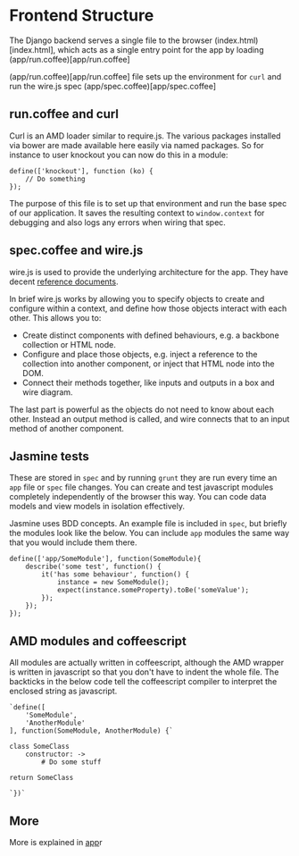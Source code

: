 Frontend Structure
==================

The Django backend serves a single file to the browser (index.html)[index.html], which acts as a single entry point for the app by loading (app/run.coffee)[app/run.coffee]

(app/run.coffee)[app/run.coffee] file sets up the environment for `curl` and run the wire.js spec (app/spec.coffee)[app/spec.coffee]

run.coffee and curl
-------------------

Curl is an AMD loader similar to require.js. The various packages installed via bower are made available here easily via named packages. So for instance to user knockout you can now do this in a module:

    define(['knockout'], function (ko) {
        // Do something
    });

The purpose of this file is to set up that environment and run the base spec of our application. It saves the resulting context to `window.context` for debugging and also logs any errors when wiring that spec.

spec.coffee and wire.js
-----------------------

wire.js is used to provide the underlying architecture for the app. They have decent [reference documents](https://github.com/cujojs/wire/blob/master/docs/README.md).

In brief wire.js works by allowing you to specify objects to create and configure within a context, and define how those objects interact with each other. This allows you to:

* Create distinct components with defined behaviours, e.g. a backbone collection or HTML node.
* Configure and place those objects, e.g. inject a reference to the collection into another component, or inject that HTML node into the DOM.
* Connect their methods together, like inputs and outputs in a box and wire diagram.

The last part is powerful as the objects do not need to know about each other. Instead an output method is called, and wire connects that to an input method of another component.

Jasmine tests
-------------

These are stored in `spec` and by running `grunt` they are run every time an `app` file or `spec` file changes. You can create and test javascript modules completely independently of the browser this way. You can code data models and view models in isolation effectively.

Jasmine uses BDD concepts. An example file is included in `spec`, but briefly the modules look like the below. You can include `app` modules the same way that you would include them there.

    define(['app/SomeModule'], function(SomeModule){
        describe('some test', function() {
            it('has some behaviour', function() {
                instance = new SomeModule();
                expect(instance.someProperty).toBe('someValue');
            });
        });
    });


AMD modules and coffeescript
----------------------------

All modules are actually written in coffeescript, although the AMD wrapper is written in javascript so that you don't have to indent the whole file. The backticks in the below code tell the coffeescript compiler to interpret the enclosed string as javascript.


    `define([
        'SomeModule',
        'AnotherModule'
    ], function(SomeModule, AnotherModule) {`

    class SomeClass
        constructor: ->
            # Do some stuff

    return SomeClass

    `})`


More
----

More is explained in [app](app)r
